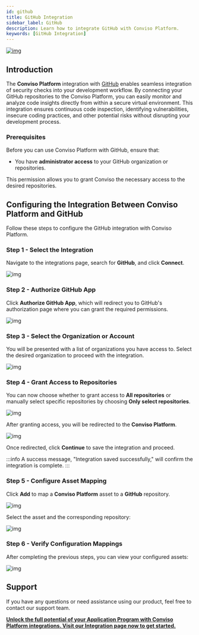 ```yaml
---
id: github
title: GitHub Integration
sidebar_label: GitHub
description: Learn how to integrate GitHub with Conviso Platform.
keywords: [GitHub Integration]
---
```


<div style={{textAlign: 'center'}}>

[![img](../../static/img/github/github-00.png "Image for GitHub")](https://bit.ly/3JyRdl8)

</div>

## Introduction

The **Conviso Platform** integration with [GitHub](https://github.com/) enables seamless integration of security checks into your development workflow. By connecting your GitHub repositories to the Conviso Platform, you can easily monitor and analyze code insights directly from within a secure virtual environment. This integration ensures continuous code inspection, identifying vulnerabilities, insecure coding practices, and other potential risks without disrupting your development process.

### Prerequisites

Before you can use Conviso Platform with GitHub, ensure that:

- You have **administrator access** to your GitHub organization or repositories.

This permission allows you to grant Conviso the necessary access to the desired repositories.

## Configuring the Integration Between Conviso Platform and GitHub

Follow these steps to configure the GitHub integration with Conviso Platform.

### Step 1 - Select the Integration

Navigate to the integrations page, search for **GitHub**, and click **Connect**.

![img](../../static/img/github/github-01.png)

### Step 2 - Authorize GitHub App

Click **Authorize GitHub App**, which will redirect you to GitHub's authorization page where you can grant the required permissions.

![img](../../static/img/github/github-02.png)

### Step 3 - Select the Organization or Account

You will be presented with a list of organizations you have access to. Select the desired organization to proceed with the integration.

![img](../../static/img/github/github-03.png)

### Step 4 - Grant Access to Repositories

You can now choose whether to grant access to **All repositories** or manually select specific repositories by choosing **Only select repositories**.

![img](../../static/img/github/github-04.png)

After granting access, you will be redirected to the **Conviso Platform**.

![img](../../static/img/github/github-05.png)

Once redirected, click **Continue** to save the integration and proceed.

:::info
A success message, "Integration saved successfully," will confirm the integration is complete.
:::

### Step 5 - Configure Asset Mapping

Click **Add** to map a **Conviso Platform** asset to a **GitHub** repository.

![img](../../static/img/github/github-06.png)

Select the asset and the corresponding repository:

![img](../../static/img/github/github-07.png)

### Step 6 - Verify Configuration Mappings

After completing the previous steps, you can view your configured assets:

![img](../../static/img/github/github-08.png)

## Support

If you have any questions or need assistance using our product, feel free to contact our support team.

**[Unlock the full potential of your Application Program with Conviso Platform integrations. Visit our Integration page now to get started.](https://bit.ly/3NzvomE)**
